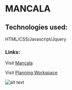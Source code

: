 # MANCALA

## Technologies used:
HTML/CSS/Javascript/Jquery
### Links:
Visit [Mancala](https://anessaa.github.io/Mancala/) 

Visit [Planning Workspace](https://trello.com/b/gkNDa3o1/mancala)

![alt text](img/mancalaWireframe.png)




